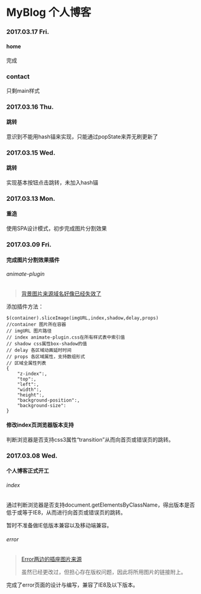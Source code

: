 # MyBlog 个人博客

### 2017.03.17 Fri.

#### home

完成

### contact

只剩main样式

### 2017.03.16 Thu.

#### 跳转

意识到不能用hash锚来实现，只能通过popState来弄无刷更新了

### 2017.03.15 Wed.

#### 跳转

实现基本按钮点击跳转，未加入hash锚

### 2017.03.13 Mon.

#### 重造

使用SPA设计模式，初步完成图片分割效果

### 2017.03.09 Fri.

#### 完成图片分割效果插件

###### animate-plugin

>[背景图片来源域名好像已经失效了](http://www.5iweb.com)

添加插件方法：

    $(container).sliceImage(imgURL,index,shadow,delay,props)
    //container 图片所在容器
    // imgURL 图片路径
    // index animate-plugin.css在所有样式表中索引值
    // shadow css属性box-shadow的值
    // delay 各区域动画延时时间
    // props 各区域属性，支持数组形式
    // 区域全属性列表
    {
        "z-index":,
        "top":,
        "left":,
        "width":,
        "height":,
        "background-position":,
        "background-size":
    }

#### 修改index页浏览器版本支持

判断浏览器是否支持css3属性“transition”从而向首页或错误页的跳转。

### 2017.03.08 Wed.

#### 个人博客正式开工

###### index

通过判断浏览器是否支持document.getElementsByClassName，得出版本是否低于或等于IE8，从而进行向首页或错误页的跳转。

暂时不准备做IE低版本兼容以及移动端兼容。

###### error

>[Error两边的插座图片来源](http://588ku.com/sucai/3196661.html)
>
>虽然已经更改过，但担心存在版权问题，因此将所用图片的链接附上。

完成了error页面的设计与编写，兼容了IE8及以下版本。